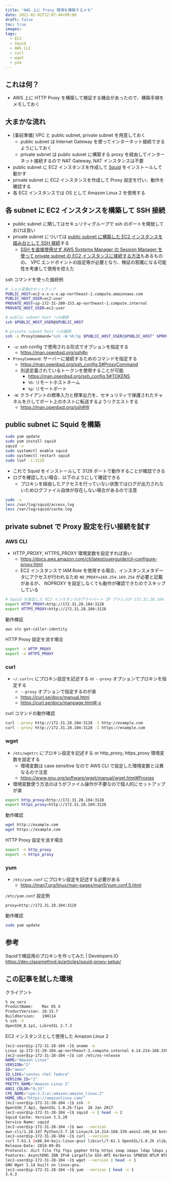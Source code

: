```yaml
---
title: "AWS 上に Proxy 環境を構築するメモ"
date: 2021-02-02T22:07:44+09:00
draft: false
toc: true
images:
tags: 
  - EC2
  - Squid
  - AWS CLI
  - curl
  - wget
  - yum
---
```


## これは何？

- AWS 上に HTTP Proxy を構築して検証する機会があったので、構築手順をメモしておく


## 大まかな流れ

- [事前準備] VPC と public subnet, private subnet を用意しておく
  - public subnet は Internet Gateway を使ってインターネット接続できるようにしておく
  - private subnet は public subnet に構築する proxy を経由してインターネット接続するので NAT Gateway, NAT インスタンスは不要
- public subnet に EC2 インスタンスを作成して [Squid](http://www.squid-cache.org/) をインストールして動かす
- private subnet に EC2 インスタンスを作成して Proxy 設定を行い、動作を確認する
- 各 EC2 インスタンスでは OS として Amazon Linux 2 を使用する


## 各 subnet に EC2 インスタンスを構築して SSH 接続

- public subnet に関してはセキュリティグループで ssh のポートを開放しておけば良い
- private subnet については [public subnet に構築した EC2 インスタンスを踏み台として SSH 接続](https://dev.classmethod.jp/articles/direct-ssh-by-proxycommand/)する
  - [SSH を直接使用せず AWS Systems Manager の Session Manager を使って private subnet の EC2 インスタンスに接続する方法](https://dev.classmethod.jp/articles/private-subnet-instance-ssm-ssh/)もあるものの、 VPC エンドポイントの設定等が必要となり、検証の邪魔になる可能性を考慮して使用を控えた

ssh コマンドを使った接続例

```zsh
# シェル変数のセットアップ
PUBLIC_HOST=ec2-x-x-x-x.ap-northeast-1.compute.amazonaws.com
PUBLIC_HOST_USER=ec2-user
PROVATE_HOST=ip-172-31-200-153.ap-northeast-1.compute.internal
PROVATE_HOST_USER=ec2-user

# public subnet host への接続
ssh $PUBLIC_HOST_USER@$PUBLIC_HOST

# private subnet host への接続
ssh -o ProxyCommand="ssh -W %h:%p $PUBLIC_HOST_USER@$PUBLIC_HOST" $PROVATE_HOST_USER@$PROVATE_HOST
```

- `-o`: ssh config で使用される形式でオプションを指定する
  - https://man.openbsd.org/ssh#o
- `ProxyCommand`: サーバーに接続するためのコマンドを指定する
  - https://man.openbsd.org/ssh_config.5#ProxyCommand
  - 別途定義されているトークンを使用することが可能
    - https://man.openbsd.org/ssh_config.5#TOKENS
    - `%h`: リモートホストネーム
    - `%p`: リモートポート
- `-W`: クライアントの標準入力と標準出力を、セキュリティで保護されたチャネルを介してポート上のホストに転送するようリクエストする
  - https://man.openbsd.org/ssh#W


## public subnet に Squid を構築

```bash
sudo yum update
sudo yum install squid
squid -v
sudo systemctl enable squid
sudo systemctl restart squid
sudo lsof -i:3128
```

- これで Squid をインストールして 3128 ポートで動作することが確認できる
- ログを確認したい場合、以下のようにして確認できる
  - プロキシを経由したアクセスを行っていない状態ではログが出力されないためログファイル自体が存在しない場合があるので注意

```bash
sudo -s
less /var/log/squid/access.log
less /var/log/squid/cache.log
```


## private subnet で Proxy 設定を行い接続を試す

### AWS CLI

- HTTP_PROXY, HTTPS_PROXY 環境変数を設定すれば良い
  - https://docs.aws.amazon.com/cli/latest/userguide/cli-configure-proxy.html
  - EC2 インスタンスで IAM Role を使用する場合、インスタンスメタデータにアクセスが行われるため `NO_PROXY=169.254.169.254` が必要と記載があるが、 NOPROXY を設定しなくても動作が確認できたのでスキップしている

```bash
# Squid を設定した EC2 インスタンスのプライベート IP アドレスが 172.31.28.104 だとする
export HTTP_PROXY=http://172.31.28.104:3128
export HTTPS_PROXY=http://172.31.28.104:3128
```

動作検証

```bash
aws sts get-caller-identity
```

HTTP Proxy 設定を消す場合

```bash
export -n HTTP_PROXY
export -n HTTPS_PROXY
```


### curl

- `~/.curlrc` にプロキシ設定を記述する or `--proxy` オプションでプロキシを指定する
  - `--proxy` オプションで指定するのが楽
  - https://curl.se/docs/manual.html
  - https://curl.se/docs/manpage.html#-x

curl コマンドの動作確認

```bash
curl --proxy http://172.31.28.104:3128 -I http://example.com
curl --proxy http://172.31.28.104:3128 -I https://example.com
```


### wget

- `/etc/wgetrc` にプロキシ設定を記述する or http_proxy, https_proxy 環境変数を設定する
  - 環境変数は case sensitive なので AWS CLI で設定した環境変数とは異なるので注意
  - https://www.gnu.org/software/wget/manual/wget.html#Proxies
- 環境変数使う方法のほうがファイル操作が不要なので個人的にセットアップが楽

```bash
export http_proxy=http://172.31.28.104:3128
export https_proxy=http://172.31.28.104:3128
```

動作確認

```bash
wget http://example.com
wget https://example.com
```

HTTP Proxy 設定を消す場合

```bash
export -n http_proxy
export -n https_proxy
```


### yum

- `/etc/yum.conf` にプロキシ設定を記述する必要がある
  - https://man7.org/linux/man-pages/man5/yum.conf.5.html

`/etc/yum.conf` 設定例

```
proxy=http://172.31.28.104:3128
```

動作確認

```bash
sudo yum update
```


## 参考

Squidで検証用のプロキシを作ってみた | Developers.IO  
https://dev.classmethod.jp/articles/squid-proxy-setup/


## この記事を試した環境

クライアント

```zsh
% sw_vers
ProductName:    Mac OS X
ProductVersion: 10.15.7
BuildVersion:   19H114
% ssh -V
OpenSSH_8.1p1, LibreSSL 2.7.3
```


EC2 インスタンスとして使用した Amazon Linux 2

```bash
[ec2-user@ip-172-31-28-104 ~]$ uname -a
Linux ip-172-31-28-104.ap-northeast-1.compute.internal 4.14.214-160.339.amzn2.x86_64 #1 SMP Sun Jan 10 05:53:05 UTC 2021 x86_64 x86_64 x86_64 GNU/Linux
[ec2-user@ip-172-31-28-104 ~]$ cat /etc/os-release 
NAME="Amazon Linux"
VERSION="2"
ID="amzn"
ID_LIKE="centos rhel fedora"
VERSION_ID="2"
PRETTY_NAME="Amazon Linux 2"
ANSI_COLOR="0;33"
CPE_NAME="cpe:2.3:o\:amazon:amazon_linux:2"
HOME_URL="https://amazonlinux.com/"
[ec2-user@ip-172-31-28-104 ~]$ ssh -V
OpenSSH_7.4p1, OpenSSL 1.0.2k-fips  26 Jan 2017
[ec2-user@ip-172-31-28-104 ~]$ squid -v | head -n 2
Squid Cache: Version 3.5.20
Service Name: squid
[ec2-user@ip-172-31-28-104 ~]$ aws --version
aws-cli/1.18.147 Python/2.7.18 Linux/4.14.214-160.339.amzn2.x86_64 botocore/1.18.6
[ec2-user@ip-172-31-28-104 ~]$ curl --version
curl 7.61.1 (x86_64-koji-linux-gnu) libcurl/7.61.1 OpenSSL/1.0.2k zlib/1.2.7 libidn2/2.3.0 libssh2/1.4.3 nghttp2/1.41.0
Release-Date: 2018-09-05
Protocols: dict file ftp ftps gopher http https imap imaps ldap ldaps pop3 pop3s rtsp scp sftp smb smbs smtp smtps telnet tftp 
Features: AsynchDNS IDN IPv6 Largefile GSS-API Kerberos SPNEGO NTLM NTLM_WB SSL libz HTTP2 UnixSockets HTTPS-proxy Metalink
[ec2-user@ip-172-31-28-104 ~]$ wget --version | head -n 1
GNU Wget 1.14 built on linux-gnu.
[ec2-user@ip-172-31-28-104 ~]$ yum --version | head -n 1
3.4.3
```